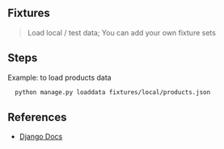 ## Fixtures

> Load local / test data; You can add your own fixture sets

## Steps

Example: to load products data

```bash
  python manage.py loaddata fixtures/local/products.json
```

## References

- [Django Docs](https://docs.djangoproject.com/en/4.1/ref/django-admin/#loaddata)